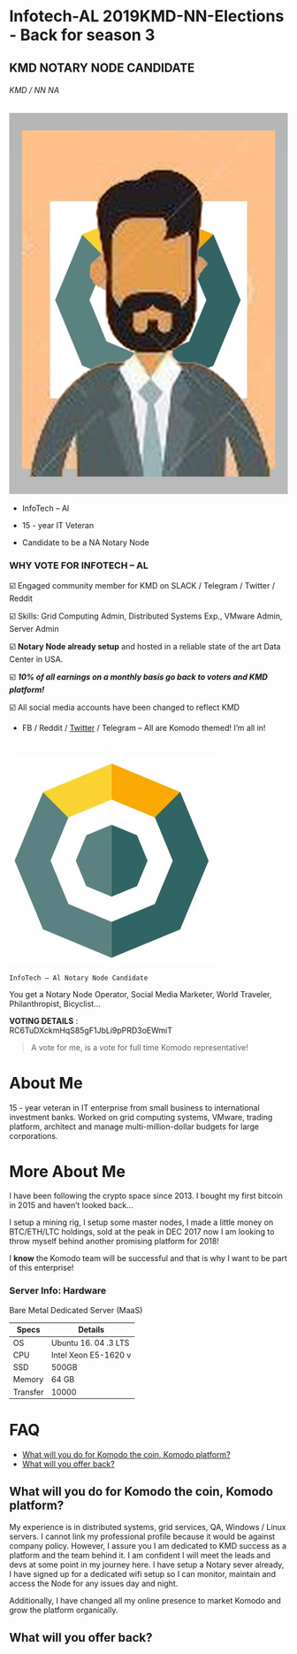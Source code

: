 # Infotech-AL 2019KMD-NN-Elections - Back for season 3

## KMD NOTARY NODE CANDIDATE

###### KMD / NN NA

![komodo!](komodo-ai.jpg "komodo")

- InfoTech – Al

- 15 - year IT Veteran

- Candidate to be a NA Notary Node

### WHY VOTE FOR INFOTECH – AL

:ballot_box_with_check: Engaged community member for KMD on SLACK / Telegram / Twitter / Reddit

:ballot_box_with_check: Skills: Grid Computing Admin, Distributed Systems Exp., VMware Admin, Server Admin

:ballot_box_with_check: __Notary Node already setup__ and hosted in a reliable state of the art Data Center in USA.

:ballot_box_with_check: ***10% of all earnings on a monthly basis go back to voters and KMD platform!***

:ballot_box_with_check: All social media accounts have been changed to reflect KMD
- FB / Reddit / [Twitter](https://twitter.com/CryptoLova) / Telegram – All are Komodo themed! I’m all in!

<br/>
	
![komodo-logo!](komodo-logo.png "komodo-logo") 

`InfoTech – Al Notary Node Candidate` 

You get a Notary Node Operator, Social Media Marketer, World Traveler, Philanthropist, Bicyclist...

**VOTING DETAILS** : <br/> RC6TuDXckmHqS85gF1JbLi9pPRD3oEWmiT 


> A vote for me, is a vote for full time Komodo representative!


# About Me

15 - year veteran in IT enterprise from small business to international investment banks. Worked on grid computing systems, VMware, trading platform, architect and manage multi-million-dollar budgets for large corporations.

# More About Me

I have been following the crypto space since 2013. I bought my first bitcoin in 2015 and haven’t looked back...

I setup a mining rig, I setup some master nodes, I made a little money on BTC/ETH/LTC holdings, sold at the peak in DEC 2017 now I am looking to throw myself behind another promising platform for 2018!

I **know** the Komodo team will be successful and that is why I want to be part of this enterprise!

### Server Info: Hardware

Bare Metal Dedicated Server (MaaS)

| Specs | Details |
|--|--|
| OS | Ubuntu 16. 04 .3 LTS |
| CPU | Intel Xeon E5-1620 v |
| SSD | 500GB |
| Memory | 64 GB |
|Transfer | 10000 |

# FAQ

- [What will you do for Komodo the coin, Komodo platform?](#what-will-you-do-for-komodo-the-coin-komodo-platform)
- [What will you offer back?](#what-will-you-offer-back)

## What will you do for Komodo the coin, Komodo platform?

My experience is in distributed systems, grid services, QA, Windows / Linux
servers. I cannot link my professional profile because it would be against company
policy. However, I assure you I am dedicated to KMD success as a platform and the
team behind it. I am confident I will meet the leads and devs at some point in my
journey here. I have setup a Notary sever already, I have signed up for a dedicated wifi
setup so I can monitor, maintain and access the Node for any issues day and night.

Additionally, I have changed all my online presence to market Komodo and grow
the platform organically.

## What will you offer back?



